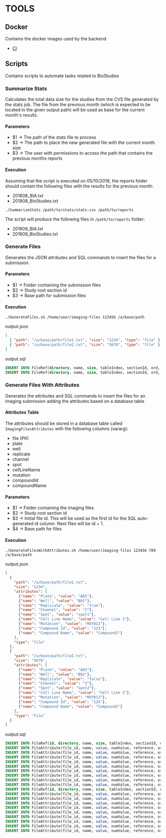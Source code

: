 # TOOLS

## Docker
Contains the docker images used by the backend
* [CI](Docker/CI/Dockerfile)

## Scripts
Contains scripts to automate tasks related to BioStudies

### Summarize Stats
Calculates the total data size for the studies from the CVS file generated by the stats job. The file from the previous
month (which is expected to be located in the given output path) will be used as base for the current month's results.

#### Parameters
* $1 -> The path of the stats file to process
* $2 -> The path to place the new generated file with the current month size
* $3 -> The user with permissions to access the path that contains the previous months reports

#### Execution
Assuming that the script is executed on 05/10/2018, the reports folder should contain the following files with the
results for the previous month:

* 201808_BIA.txt
* 201808_BioStudies.txt

```
./SummarizeStats /path/to/stats/stats.csv /path/to/reports
```

The script will produce the following files in `/path/to/reports` folder:
* 201809_BIA.txt
* 201809_BioStudies.txt

### Generate Files
Generates the JSON attributes and SQL commands to insert the files for a submission.

#### Parameters
* $1 -> Folder containing the submission files
* $2 -> Study root section id
* $3 -> Base path for submission files

#### Execution
```
./GenerateFiles.sh /home/user/imaging-files 123456 /a/base/path
```
output.json

```json
[
  { "path": "/a/base/path/file1.txt", "size": "1234", "type": "file" },
  { "path": "/a/base/path/file2.txt", "size": "5678", "type": "file" }
]

```

output.sql
```sql
INSERT INTO FileRef(directory, name, size, tableIndex, sectionId, ord, path) VALUES(0, '/a/base/path/file1.txt', 1234, 0, 123456, 0, 'u/a/base/path/file1.txt');
INSERT INTO FileRef(directory, name, size, tableIndex, sectionId, ord, path) VALUES(0, '/a/base/path/file2.txt', 5678, 0, 123456, 1, 'u/a/base/path/file2.txt');
```

### Generate Files With Attributes
Generates the attributes and SQL commands to insert the files for an imaging submission adding the attributes based on a
database table

#### Attributes Table
The attributes should be stored in a database table called `ImagingFilesAttributes` with the following columns (vararg):
* file (PK)
* plate
* well
* replicate
* channel
* spot
* cellLineName
* mutation
* compoundId
* compoundName

#### Parameters
* $1 -> Folder containing the imaging files
* $2 -> Study root section id
* $3 -> Initial file id. This will be used as the first id for the SQL auto-generated id column. Next files will be id + 1.
* $4 -> Base path for files

#### Execution
```
./GenerateFilesWithAttributes.sh /home/user/imaging-files 123456 789 /a/base/path
```

output.json
```json
[
  {
    "path": "/a/base/path/file1.txt",
    "size": "1234",
    "attributes": [
      {"name": "Plate", "value": "A01"},
      {"name": "Well", "value": "B01"},
      {"name": "Replicate", "value": "true"},
      {"name": "Channel", "value": "2"},
      {"name": "Spot", "value": "spot1"},
      {"name": "Cell Line Name", "value": "Cell Line 1"},
      {"name": "Mutation", "value": "MXY012"},
      {"name": "Compound Id", "value": "123"},
      {"name": "Compound Name", "value": "Compound1"}
    ],
    "type": "file"
  },
  {
    "path": "/a/base/path/file2.txt",
    "size": "5678",
    "attributes": [
      {"name": "Plate", "value": "A02"},
      {"name": "Well", "value": "B02"},
      {"name": "Replicate", "value": "false"},
      {"name": "Channel", "value": "3"},
      {"name": "Spot", "value": "spot2"},
      {"name": "Cell Line Name", "value": "Cell Line 2"},
      {"name": "Mutation", "value": "MXY013"},
      {"name": "Compound Id", "value": "124"},
      {"name": "Compound Name", "value": "Compound2"}
    ],
    "type": "file"
  }
]
```

output.sql
```sql
INSERT INTO FileRef(id, directory, name, size, tableIndex, sectionId, ord, path) VALUES(789, 0, '/a/base/path/file1.txt', 1234, 0, 123456, 0, 'u/a/base/path/file1.txt');
INSERT INTO FileAttribute(file_id, name, value, numValue, reference, ord) VALUES(789, "Plate", "A01", 0, 0, 0);
INSERT INTO FileAttribute(file_id, name, value, numValue, reference, ord) VALUES(789, "Well", "B01", 0, 0, 1);
INSERT INTO FileAttribute(file_id, name, value, numValue, reference, ord) VALUES(789, "Replicate", "true", 0, 0, 2);
INSERT INTO FileAttribute(file_id, name, value, numValue, reference, ord) VALUES(789, "Channel", "2", 0, 0, 3);
INSERT INTO FileAttribute(file_id, name, value, numValue, reference, ord) VALUES(789, "Spot", "spot1", 0, 0, 4);
INSERT INTO FileAttribute(file_id, name, value, numValue, reference, ord) VALUES(789, "Cell Line Name", "Cell Line 1", 0, 0, 5);
INSERT INTO FileAttribute(file_id, name, value, numValue, reference, ord) VALUES(789, "Mutation", "MXY012", 0, 0, 6);
INSERT INTO FileAttribute(file_id, name, value, numValue, reference, ord) VALUES(789, "Compound Id", "123", 0, 0, 7);
INSERT INTO FileAttribute(file_id, name, value, numValue, reference, ord) VALUES(789, "Compound Name", "Compound1", 0, 0, 8);
INSERT INTO FileRef(id, directory, name, size, tableIndex, sectionId, ord, path) VALUES(790, 0, '/a/base/path/file2.txt', 5678, 0, 123456, 1, 'u/a/base/path/file2.txt');
INSERT INTO FileAttribute(file_id, name, value, numValue, reference, ord) VALUES(790, "Plate", "A02", 0, 0, 0);
INSERT INTO FileAttribute(file_id, name, value, numValue, reference, ord) VALUES(790, "Well", "B02", 0, 0, 1);
INSERT INTO FileAttribute(file_id, name, value, numValue, reference, ord) VALUES(790, "Replicate", "false", 0, 0, 2);
INSERT INTO FileAttribute(file_id, name, value, numValue, reference, ord) VALUES(790, "Channel", "3", 0, 0, 3);
INSERT INTO FileAttribute(file_id, name, value, numValue, reference, ord) VALUES(790, "Spot", "spot2", 0, 0, 4);
INSERT INTO FileAttribute(file_id, name, value, numValue, reference, ord) VALUES(790, "Cell Line Name", "Cell Line 2", 0, 0, 5);
INSERT INTO FileAttribute(file_id, name, value, numValue, reference, ord) VALUES(790, "Mutation", "MXY013", 0, 0, 6);
INSERT INTO FileAttribute(file_id, name, value, numValue, reference, ord) VALUES(790, "Compound Id", "124", 0, 0, 7);
INSERT INTO FileAttribute(file_id, name, value, numValue, reference, ord) VALUES(790, "Compound Name", "Compound2", 0, 0, 8);
```
